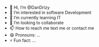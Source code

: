 - 👋 Hi, I’m @DanDrizy
- 👀 I’m interested in software Development
- 🌱 I’m currently learning IT
- 💞️ I’m looking to collaborate
- 📫 How to reach me text me or contact me
- 😄 Pronouns: ...
- ⚡ Fun fact: ...

<!---
DanDrizy/DanDrizy is a ✨ special ✨ repository because its `README.md` (this file) appears on your GitHub profile.
You can click the Preview link to take a look at your changes.
--->
